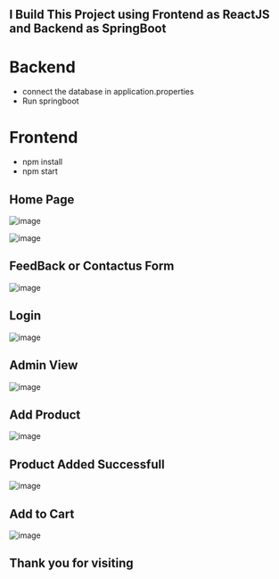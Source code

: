 ## I Build This Project using Frontend as ReactJS and Backend as SpringBoot
# Backend
- connect the database in application.properties
- Run springboot 
# Frontend
- npm install
- npm start 

## Home Page
![image](https://github.com/naveen5655/Ecommerce-using-SpringBoot-and-React.js/assets/89301294/57623f29-7e10-4f8e-aa20-485bf60ee33b)

![image](https://github.com/naveen5655/Ecommerce-using-SpringBoot-and-React.js/assets/89301294/9a3e74ff-9bf5-4bce-8f93-26148d6a4227)

## FeedBack or Contactus Form
![image](https://github.com/naveen5655/Ecommerce-using-SpringBoot-and-React.js/assets/89301294/6e1ded73-264c-4d5e-b758-02529ac1dbdc)


## Login 
![image](https://github.com/naveen5655/Ecommerce-using-SpringBoot-and-React.js/assets/89301294/9ed723db-9b35-4c17-9af1-9db8af34c98b)

## Admin View
![image](https://github.com/naveen5655/Ecommerce-using-SpringBoot-and-React.js/assets/89301294/cdf78186-00d3-4d5d-8c1f-5d2ac4d72e39)



## Add Product
![image](https://github.com/naveen5655/Ecommerce-using-SpringBoot-and-React.js/assets/89301294/bede807a-c0fb-42c3-ab28-407f9d5d6527)


## Product Added Successfull
![image](https://github.com/naveen5655/Ecommerce-using-SpringBoot-and-React.js/assets/89301294/e9f16bc0-2063-4448-88e5-460d5bcf24ec)


## Add to Cart
![image](https://user-images.githubusercontent.com/89301294/208350662-40fde5f5-66ac-4d7b-9971-57c540eadd49.png)

## Thank you for visiting




